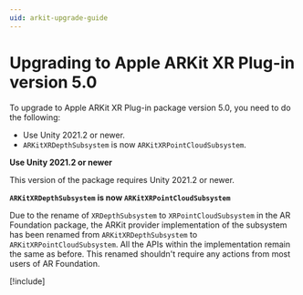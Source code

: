 ```yaml
---
uid: arkit-upgrade-guide
---
```

# Upgrading to Apple ARKit XR Plug-in version 5.0

To upgrade to Apple ARKit XR Plug-in package version 5.0, you need to do the following:

- Use Unity 2021.2 or newer.
- `ARKitXRDepthSubsystem` is now `ARKitXRPointCloudSubsystem`.

**Use Unity 2021.2 or newer**

This version of the package requires Unity 2021.2 or newer.

**`ARKitXRDepthSubsystem` is now `ARKitXRPointCloudSubsystem`**

Due to the rename of `XRDepthSubsystem` to `XRPointCloudSubsystem` in the AR Foundation package, the ARKit provider implementation of the subsystem has been renamed from `ARKitXRDepthSubsystem` to `ARKitXRPointCloudSubsystem`. All the APIs within the implementation remain the same as before. This renamed shouldn't require any actions from most users of AR Foundation.

[!include[](snippets/apple-arkit-trademark.md)]
